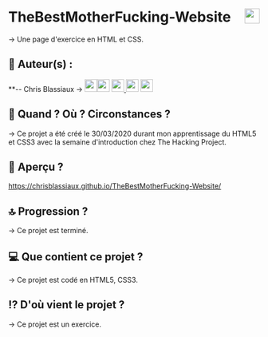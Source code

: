 # TheBestMotherFucking-Website <img src="https://raw.githubusercontent.com/matiassingers/awesome-readme/master/icon.png" width="30px" style="float: right">


→ Une page d'exercice en HTML et CSS. 
## 👤  Auteur(s) : 

**-- Chris Blassiaux → 
[<img src="http://pngimg.com/uploads/github/github_PNG40.png" width="25" >](https://github.com/ChrisBlassiaux )[<img src="https://user-images.githubusercontent.com/59894954/79057092-9281bc00-7c5d-11ea-9392-783b52f9dae4.png" width="25" >](https://chrisb.fr/)  [<img src="https://www.crossfitchelles.com/wp-content/uploads/2019/03/linkedin-icon-logo-png-transparent.png" width="25" >  ](https://www.linkedin.com/in/christopher-blassiaux-802891198/)  [<img src="https://upload.wikimedia.org/wikipedia/commons/4/45/New_Logo_Gmail.svg" width="25" >](chrisblassiaux@gmail.com)   [<img src="https://www.toomed.com/blog/wp-content/uploads/2018/09/new-instagram-logo-png-transparent.png" width="25" > ](https://www.instagram.com/chris.blassiaux/) 

## :calendar:  Quand ? Où ? Circonstances ?

→ Ce projet a été créé le 30/03/2020 durant mon apprentissage du HTML5 et CSS3 avec la semaine d'introduction chez The Hacking Project.

## :eyes:  Aperçu ?
https://chrisblassiaux.github.io/TheBestMotherFucking-Website/ 

## :top:  Progression ?

→ Ce projet est terminé. 

## :computer:  Que contient ce projet ?

→ Ce projet est codé en HTML5, CSS3.

## :interrobang:  D'où vient le projet ?

→ Ce projet est un exercice.


